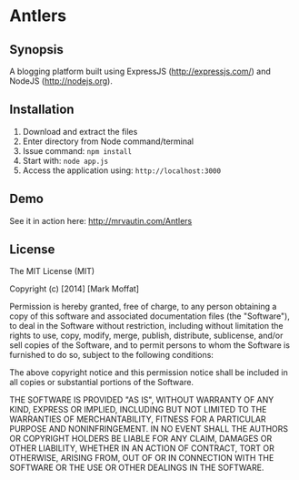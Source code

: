 Antlers
=======

## Synopsis

A blogging platform built using ExpressJS (http://expressjs.com/) and NodeJS (http://nodejs.org).

## Installation

1. Download and extract the files
2. Enter directory from Node command/terminal
3. Issue command: ```npm install```
4. Start with: ```node app.js```
5. Access the application using:  ```http://localhost:3000```

## Demo

See it in action here: http://mrvautin.com/Antlers

## License

The MIT License (MIT)

Copyright (c) [2014] [Mark Moffat]

Permission is hereby granted, free of charge, to any person obtaining a copy
of this software and associated documentation files (the "Software"), to deal
in the Software without restriction, including without limitation the rights
to use, copy, modify, merge, publish, distribute, sublicense, and/or sell
copies of the Software, and to permit persons to whom the Software is
furnished to do so, subject to the following conditions:

The above copyright notice and this permission notice shall be included in all
copies or substantial portions of the Software.

THE SOFTWARE IS PROVIDED "AS IS", WITHOUT WARRANTY OF ANY KIND, EXPRESS OR
IMPLIED, INCLUDING BUT NOT LIMITED TO THE WARRANTIES OF MERCHANTABILITY,
FITNESS FOR A PARTICULAR PURPOSE AND NONINFRINGEMENT. IN NO EVENT SHALL THE
AUTHORS OR COPYRIGHT HOLDERS BE LIABLE FOR ANY CLAIM, DAMAGES OR OTHER
LIABILITY, WHETHER IN AN ACTION OF CONTRACT, TORT OR OTHERWISE, ARISING FROM,
OUT OF OR IN CONNECTION WITH THE SOFTWARE OR THE USE OR OTHER DEALINGS IN THE
SOFTWARE.
